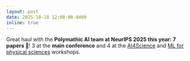 ```yaml
---
layout: post
date: 2025-10-10 12:00:00-0400
inline: true
---
```


Great haul with the **Polymathic AI team at NeurIPS 2025 this year: 7 papers :tada:**! 3 at the **main conference** and 4 at the [AI4Science](https://ai4sciencecommunity.github.io/neurips25.html) and [ML for physical sciences](https://ml4physicalsciences.github.io/2025/) workshops.